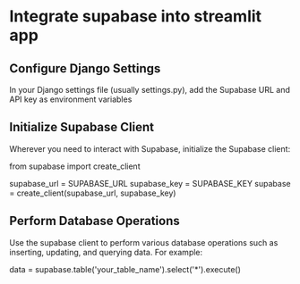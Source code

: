 # Integrate supabase into streamlit app

## Configure Django Settings

In your Django settings file (usually settings.py), add the Supabase URL and API key as environment variables

## Initialize Supabase Client
Wherever you need to interact with Supabase, initialize the Supabase client:

from supabase import create_client

supabase_url = SUPABASE_URL
supabase_key = SUPABASE_KEY
supabase = create_client(supabase_url, supabase_key)

## Perform Database Operations
Use the supabase client to perform various database operations such as inserting, updating, and querying data. For example:

data = supabase.table('your_table_name').select('*').execute()